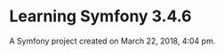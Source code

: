 Learning Symfony 3.4.6
=======================

A Symfony project created on March 22, 2018, 4:04 pm.

